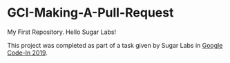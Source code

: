 # GCI-Making-A-Pull-Request
My First Repository.
Hello Sugar Labs!

This project was completed as part of a task given by Sugar Labs in [Google Code-In 2019](https://codein.withgoogle.com/archive/2019/task/5707507014565888/).
